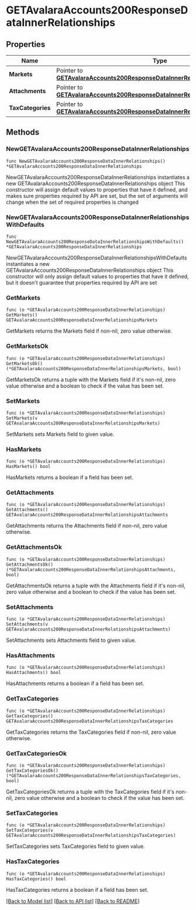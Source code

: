 # GETAvalaraAccounts200ResponseDataInnerRelationships

## Properties

Name | Type | Description | Notes
------------ | ------------- | ------------- | -------------
**Markets** | Pointer to [**GETAvalaraAccounts200ResponseDataInnerRelationshipsMarkets**](GETAvalaraAccounts200ResponseDataInnerRelationshipsMarkets.md) |  | [optional] 
**Attachments** | Pointer to [**GETAvalaraAccounts200ResponseDataInnerRelationshipsAttachments**](GETAvalaraAccounts200ResponseDataInnerRelationshipsAttachments.md) |  | [optional] 
**TaxCategories** | Pointer to [**GETAvalaraAccounts200ResponseDataInnerRelationshipsTaxCategories**](GETAvalaraAccounts200ResponseDataInnerRelationshipsTaxCategories.md) |  | [optional] 

## Methods

### NewGETAvalaraAccounts200ResponseDataInnerRelationships

`func NewGETAvalaraAccounts200ResponseDataInnerRelationships() *GETAvalaraAccounts200ResponseDataInnerRelationships`

NewGETAvalaraAccounts200ResponseDataInnerRelationships instantiates a new GETAvalaraAccounts200ResponseDataInnerRelationships object
This constructor will assign default values to properties that have it defined,
and makes sure properties required by API are set, but the set of arguments
will change when the set of required properties is changed

### NewGETAvalaraAccounts200ResponseDataInnerRelationshipsWithDefaults

`func NewGETAvalaraAccounts200ResponseDataInnerRelationshipsWithDefaults() *GETAvalaraAccounts200ResponseDataInnerRelationships`

NewGETAvalaraAccounts200ResponseDataInnerRelationshipsWithDefaults instantiates a new GETAvalaraAccounts200ResponseDataInnerRelationships object
This constructor will only assign default values to properties that have it defined,
but it doesn't guarantee that properties required by API are set

### GetMarkets

`func (o *GETAvalaraAccounts200ResponseDataInnerRelationships) GetMarkets() GETAvalaraAccounts200ResponseDataInnerRelationshipsMarkets`

GetMarkets returns the Markets field if non-nil, zero value otherwise.

### GetMarketsOk

`func (o *GETAvalaraAccounts200ResponseDataInnerRelationships) GetMarketsOk() (*GETAvalaraAccounts200ResponseDataInnerRelationshipsMarkets, bool)`

GetMarketsOk returns a tuple with the Markets field if it's non-nil, zero value otherwise
and a boolean to check if the value has been set.

### SetMarkets

`func (o *GETAvalaraAccounts200ResponseDataInnerRelationships) SetMarkets(v GETAvalaraAccounts200ResponseDataInnerRelationshipsMarkets)`

SetMarkets sets Markets field to given value.

### HasMarkets

`func (o *GETAvalaraAccounts200ResponseDataInnerRelationships) HasMarkets() bool`

HasMarkets returns a boolean if a field has been set.

### GetAttachments

`func (o *GETAvalaraAccounts200ResponseDataInnerRelationships) GetAttachments() GETAvalaraAccounts200ResponseDataInnerRelationshipsAttachments`

GetAttachments returns the Attachments field if non-nil, zero value otherwise.

### GetAttachmentsOk

`func (o *GETAvalaraAccounts200ResponseDataInnerRelationships) GetAttachmentsOk() (*GETAvalaraAccounts200ResponseDataInnerRelationshipsAttachments, bool)`

GetAttachmentsOk returns a tuple with the Attachments field if it's non-nil, zero value otherwise
and a boolean to check if the value has been set.

### SetAttachments

`func (o *GETAvalaraAccounts200ResponseDataInnerRelationships) SetAttachments(v GETAvalaraAccounts200ResponseDataInnerRelationshipsAttachments)`

SetAttachments sets Attachments field to given value.

### HasAttachments

`func (o *GETAvalaraAccounts200ResponseDataInnerRelationships) HasAttachments() bool`

HasAttachments returns a boolean if a field has been set.

### GetTaxCategories

`func (o *GETAvalaraAccounts200ResponseDataInnerRelationships) GetTaxCategories() GETAvalaraAccounts200ResponseDataInnerRelationshipsTaxCategories`

GetTaxCategories returns the TaxCategories field if non-nil, zero value otherwise.

### GetTaxCategoriesOk

`func (o *GETAvalaraAccounts200ResponseDataInnerRelationships) GetTaxCategoriesOk() (*GETAvalaraAccounts200ResponseDataInnerRelationshipsTaxCategories, bool)`

GetTaxCategoriesOk returns a tuple with the TaxCategories field if it's non-nil, zero value otherwise
and a boolean to check if the value has been set.

### SetTaxCategories

`func (o *GETAvalaraAccounts200ResponseDataInnerRelationships) SetTaxCategories(v GETAvalaraAccounts200ResponseDataInnerRelationshipsTaxCategories)`

SetTaxCategories sets TaxCategories field to given value.

### HasTaxCategories

`func (o *GETAvalaraAccounts200ResponseDataInnerRelationships) HasTaxCategories() bool`

HasTaxCategories returns a boolean if a field has been set.


[[Back to Model list]](../README.md#documentation-for-models) [[Back to API list]](../README.md#documentation-for-api-endpoints) [[Back to README]](../README.md)


